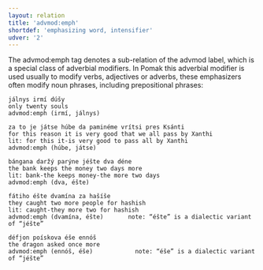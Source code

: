 ```yaml
---
layout: relation
title: 'advmod:emph'
shortdef: 'emphasizing word, intensifier'
udver: '2'
---
```


The advmod:emph tag denotes a sub-relation of the advmod label, which is a special class of adverbial modifiers.
In Pomak this adverbial modifier is used usually to modify verbs, adjectives or adverbs, these emphasizers often modify noun phrases, including prepositional phrases:

~~~ sdparse
jálnys irmí dúšy 
only twenty souls
advmod:emph (irmí, jálnys) 
~~~ 

~~~ sdparse
za to je játse húbe da paminéme vrítsi pres Ksánti 
for this reason it is very good that we all pass by Xanthi
lit: for this it-is very good to pass all by Xanthi
advmod:emph (húbe, játse)
~~~ 

~~~ sdparse
bángana daržý parýne jéšte dva déne  
the bank keeps the money two days more
lit: bank-the keeps money-the more two days
advmod:emph (dva, éšte)
~~~ 

~~~ sdparse
fátiho éšte dvamína za hašíše       
they caught two more people for hashish
lit: caught-they more two for hashish
advmod:emph (dvamína, éšte)       note: “éšte” is a dialectic variant of “jéšte”
~~~ 

~~~ sdparse
défjon poískova éše ennóš        
the dragon asked once more
advmod:emph (ennóš, éše)            note: “éše” is a dialectic variant of “jéšte”
~~~ 
